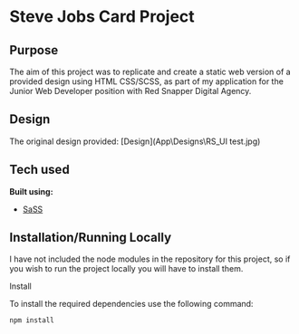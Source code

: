 # Steve Jobs Card Project

## Purpose

The aim of this project was to replicate and create a static web version of a provided design using HTML CSS/SCSS, as part of my application for the Junior Web Developer position with Red Snapper Digital Agency.

## Design

The original design provided:
[Design](App\Designs\RS_UI test.jpg)

## Tech used

<b>Built using:</b>

- [SaSS](https://sass-lang.com/)

## Installation/Running Locally

I have not included the node modules in the repository for this project, so if you wish to run the project locally you will have to install them.

Install

To install the required dependencies use the following command:

`npm install`
